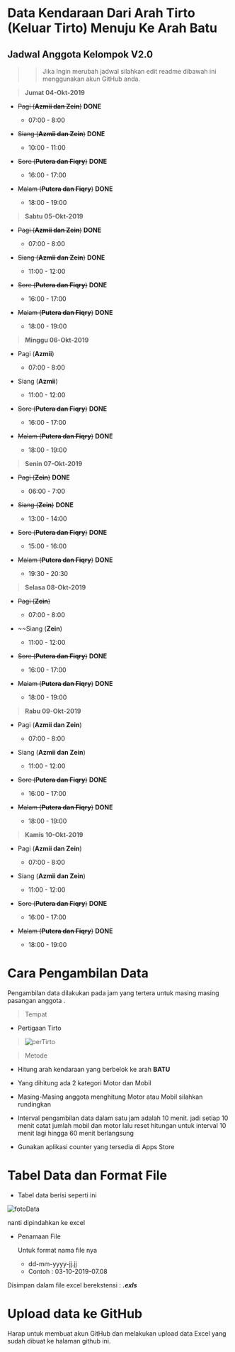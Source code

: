 # Data Kendaraan Dari Arah Tirto (Keluar Tirto) Menuju Ke Arah Batu

## Jadwal Anggota Kelompok V2.0

>> Jika Ingin merubah jadwal silahkan edit readme dibawah ini menggunakan akun GitHub anda.

> **Jumat 04-Okt-2019**

* ~~Pagi (**Azmii dan Zein**)~~ __**DONE**__
  * 07:00 - 8:00

* ~~Siang (**Azmii dan Zein**)~~ **DONE**
  * 10:00 - 11:00

* ~~Sore (**Putera dan Fiqry**)~~ **DONE**
  * 16:00 - 17:00

* ~~Malam (**Putera dan Fiqry**)~~ **DONE**
  * 18:00 - 19:00

 

> **Sabtu 05-Okt-2019**

* ~~Pagi (**Azmii dan Zein**)~~ **DONE**
  * 07:00 - 8:00

* ~~Siang (**Azmii dan Zein**)~~ **DONE**
  * 11:00 - 12:00

* ~~Sore (**Putera dan Fiqry**)~~ **DONE**
  * 16:00 - 17:00 

* ~~Malam (**Putera dan Fiqry**)~~ **DONE**
  * 18:00 - 19:00


> **Minggu 06-Okt-2019**

* Pagi (**Azmii**)
  * 07:00 - 8:00

* Siang (**Azmii**)
  * 11:00 - 12:00

* ~~Sore (**Putera dan Fiqry**)~~ **DONE**
  * 16:00 - 17:00 

* ~~Malam (**Putera dan Fiqry**)~~ **DONE**
  * 18:00 - 19:00
 
 > **Senin 07-Okt-2019**

* ~~Pagi (**Zein**)~~ **DONE**
  * 06:00 - 7:00

* ~~Siang (**Zein**)~~ **DONE**
  * 13:00 - 14:00

* ~~Sore (**Putera dan Fiqry**)~~ **DONE**
  * 15:00 - 16:00 

* ~~Malam (**Putera dan Fiqry**)~~ **DONE**
  * 19:30 - 20:30
 
> **Selasa 08-Okt-2019**

* ~~Pagi (**Zein**)~~
  * 07:00 - 8:00

* ~~Siang (**Zein**)
  * 11:00 - 12:00

* ~~Sore (**Putera dan Fiqry**)~~ **DONE**
  * 16:00 - 17:00 

* ~~Malam (**Putera dan Fiqry**)~~ **DONE**
  * 18:00 - 19:00

 > **Rabu 09-Okt-2019**

* Pagi (**Azmii dan Zein**)
  * 07:00 - 8:00

* Siang (**Azmii dan Zein**)
  * 11:00 - 12:00

* ~~Sore (**Putera dan Fiqry**)~~ **DONE**
  * 16:00 - 17:00 

* ~~Malam (**Putera dan Fiqry**)~~ **DONE**
  * 18:00 - 19:00
 
 > **Kamis 10-Okt-2019**

* Pagi (**Azmii dan Zein**)
  * 07:00 - 8:00

* Siang (**Azmii dan Zein**)
  * 11:00 - 12:00

* ~~Sore (**Putera dan Fiqry**)~~ **DONE**
  * 16:00 - 17:00 

* ~~Malam (**Putera dan Fiqry**)~~ **DONE**
  * 18:00 - 19:00
 
 
# Cara Pengambilan Data

Pengambilan data dilakukan pada jam yang tertera untuk masing masing pasangan anggota .

> Tempat

* Pertigaan Tirto

> ![perTirto](https://i.ibb.co/SQ3FTsr/U-je-B3-Wjwlqiw-Qzriy-VKy-Ec-PHHZud-Fg-Muz17-BQv-Jt9op-Zlxx-Fg-NVt3-Ix-Aae-Zsh-LDwvhtje-Nt3-BRDo-S-m-Wvq-Q7l4-Ok-BFVp-RAb0pqrt-po1h-WEG3n1-RXMZe-P7-Ef-Wsna9-PPxs-Ygxdc-Pq-Q01-ZNg-L3-U13fs-E2-Sw-KEk-Ri-Fo-Oy-Xfmizb-Qin8j-X-Lco-ZWRx-Gs-Au-V-CZDLlqc-Tg-T78l-SDC7-W15-SWGinw-Tmw-B9-TQp-Mpw-NEGl-Tan-I5-J1-Q5ea6-d-B2-WYn-Tz.jpg)


> Metode

* Hitung arah kendaraan yang berbelok ke arah **BATU**

* Yang dihitung ada 2 kategori Motor dan Mobil

* Masing-Masing anggota menghitung Motor atau Mobil silahkan rundingkan

* Interval pengambilan data dalam satu jam adalah 10 menit. jadi setiap 10 menit catat jumlah mobil dan motor lalu reset   hitungan untuk interval 10 menit lagi hingga 60 menit berlangsung

* Gunakan aplikasi counter yang tersedia di Apps Store 

# Tabel Data dan Format File

* Tabel data berisi seperti ini


![fotoData](https://i.ibb.co/0fkBZfv/Screenshot-from-2019-10-03-23-37-07.png)

nanti dipindahkan ke excel

* Penamaan File
  
  Untuk format nama file nya 
  

  * dd-mm-yyyy-jj.jj
  * Contoh : 03-10-2019-07.08

Disimpan dalam file excel berekstensi : _**.exls**_

# Upload data ke GitHub

Harap untuk membuat akun GitHub dan melakukan upload data Excel yang sudah dibuat ke halaman github ini.
